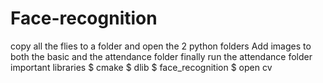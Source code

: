 # Face-recognition
copy all the flies to a folder and open the  2 python folders
Add images to both the basic and the attendance folder 
 finally run the attendance folder
  important libraries
  $  cmake
  $  dlib
  $  face_recognition 
  $  open cv
   
